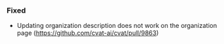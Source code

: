 ### Fixed

- Updating organization description does not work on the organization page
  (<https://github.com/cvat-ai/cvat/pull/9863>)
